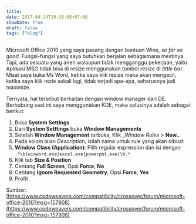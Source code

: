 ```yaml
---
title: 
date: 2017-04-14T19:39:08+07:00
showDate: true
draft: false
tags: ["blog"]
---
```

Microsoft Office 2010 yang saya pasang dengan bantuan Wine, _so far so good_. Fungsi-fungsi yang saya butuhkan berjalan sebagaimana mestinya. Tapi, ada sesuatu yang aneh walaupun tidak mengganggu pekerjaan, yaitu Aplikasi MSO tidak bisa di resize menggunakan tombol resize di _tittle bar_. Misal saya buka Ms Word, ketika saya klik resize maka akan mengecil, ketika saya klik rezie sekali lagi, tidak terjadi apa-apa, seharusnya jadi maximize.

Ternyata, hal tersebut berkaitan dengan window manager dari DE. Berhubung saat ini saya menggunakan KDE, maka solusinya adalah sebagai berikut:
1. Buka __System Settings__
2. Dari __System Setttings__ buka __Window Managements__
3. Setelah __Window Management__ terbuka, Klik __Window Rules_ > __New..__
4. Pada kolom isian _Description_, isilah nama untuk rule yang akan dibuat
5. __Window Class (Application)__: Pilih regular expression dan isi dengan `.*\b(winword.exe|excel.exe|powerpnt.exe)\b.*`
6. Klik tab __Size & Position__
7. Centang __Full Screen__, Opsi __Force__, __No__
8. Centang __Ignore Requested Geometry__, Opsi __Force__, __Yes__
9. Profit

Sumber: [https://www.codeweavers.com/compatibility/crossover/forum/microsoft-office-2010?msg=157908](https://www.codeweavers.com/compatibility/crossover/forum/microsoft-office-2010?msg=157908)